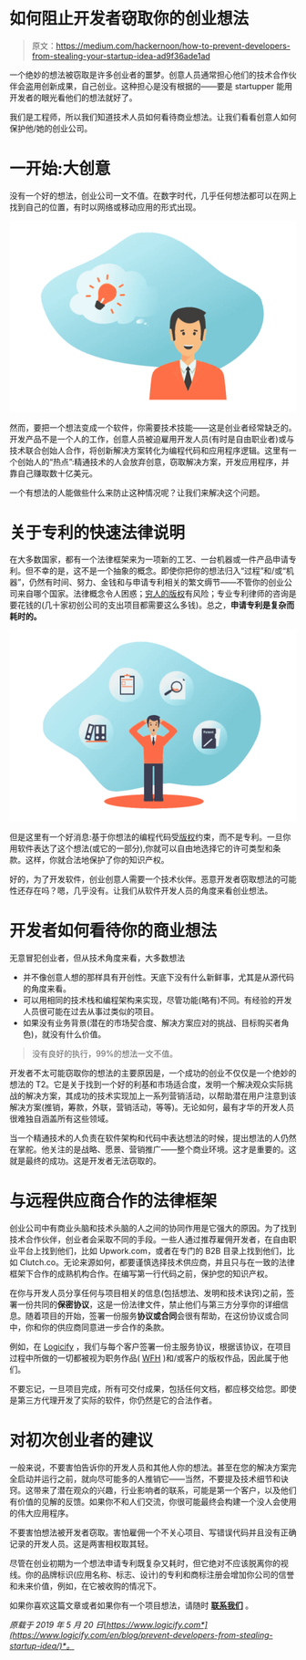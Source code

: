 # 如何阻止开发者窃取你的创业想法

> 原文：<https://medium.com/hackernoon/how-to-prevent-developers-from-stealing-your-startup-idea-ad9f36ade1ad>

一个绝妙的想法被窃取是许多创业者的噩梦。创意人员通常担心他们的技术合作伙伴会盗用创新成果，自己创业。这种担心是没有根据的——要是 startupper 能用开发者的眼光看他们的想法就好了。

我们是工程师，所以我们知道技术人员如何看待商业想法。让我们看看创意人如何保护他/她的创业公司。

# 一开始:大创意

没有一个好的想法，创业公司一文不值。在数字时代，几乎任何想法都可以在网上找到自己的位置，有时以网络或移动应用的形式出现。

![](img/1187cb94dc9f3ea9c6790df3f58e4119.png)

然而，要把一个想法变成一个软件，你需要技术技能——这是创业者经常缺乏的。开发产品不是一个人的工作，创意人员被迫雇用开发人员(有时是自由职业者)或与技术联合创始人合作，将创新解决方案转化为编程代码和应用程序逻辑。这里有一个创始人的“热点”:精通技术的人会放弃创意，窃取解决方案，开发应用程序，并靠自己赚取数十亿美元。

一个有想法的人能做些什么来防止这种情况呢？让我们来解决这个问题。

# 关于专利的快速法律说明

在大多数国家，都有一个法律框架来为一项新的工艺、一台机器或一件产品申请专利。但不幸的是，这不是一个抽象的概念。即使你把你的想法归入“过程”和/或“机器”，仍然有时间、努力、金钱和与申请专利相关的繁文缛节——不管你的创业公司来自哪个国家。法律概念令人困惑；[穷人的版权](https://en.wikipedia.org/wiki/Poor_man%27s_copyright)有风险；专业专利律师的咨询是要花钱的(几十家初创公司的支出项目都需要这么多钱)。总之，**申请专利是复杂而耗时的。**

![](img/92827c2bed56202fa80620a226b85fda.png)

但是这里有一个好消息:基于你想法的编程代码受[版权](https://www.logicify.com/en/blog/software-licenses-overview-and-recommendations-for-use-in-development/#on-ip-and-copyright-law)约束，而不是专利。一旦你用软件表达了这个想法(或它的一部分),你就可以自由地选择它的许可类型和条款。这样，你就合法地保护了你的知识产权。

好的，为了开发软件，创业创意人需要一个技术伙伴。恶意开发者窃取想法的可能性还存在吗？嗯，几乎没有。让我们从软件开发人员的角度来看创业想法。

# 开发者如何看待你的商业想法

无意冒犯创业者，但从技术角度来看，大多数想法

*   并不像创意人想的那样具有开创性。天底下没有什么新鲜事，尤其是从源代码的角度来看。
*   可以用相同的技术栈和编程架构来实现，尽管功能(略有)不同。有经验的开发人员很可能在过去从事过类似的项目。
*   如果没有业务背景(潜在的市场契合度、解决方案应对的挑战、目标购买者角色)，就没有什么价值。

> 没有良好的执行，99%的想法一文不值。

开发者不太可能窃取你的想法的主要原因是，一个成功的创业不仅仅是一个绝妙的想法的 T2。它是关于找到一个好的利基和市场适合度，发明一个解决观众实际挑战的解决方案，其成功的技术实现加上一系列营销活动，以帮助潜在用户注意到该解决方案(推销，筹款，外联，营销活动，等等)。无论如何，最有才华的开发人员很难独自涵盖所有这些领域。

当一个精通技术的人负责在软件架构和代码中表达想法的时候，提出想法的人仍然在掌舵。他关注的是战略、愿景、营销推广——整个商业环境。这才是重要的。这就是最终的成功。这是开发者无法窃取的。

# 与远程供应商合作的法律框架

创业公司中有商业头脑和技术头脑的人之间的协同作用是它强大的原因。为了找到技术合作伙伴，创业者会采取不同的手段。一些人通过推荐雇佣开发者，在自由职业平台上找到他们，比如 Upwork.com，或者在专门的 B2B 目录上找到他们，比如 Clutch.co。无论来源如何，都要谨慎选择技术供应商，并且只与在一致的法律框架下合作的成熟机构合作。在编写第一行代码之前，保护您的知识产权。

在你与开发人员分享任何与项目相关的信息(包括想法、发明和技术诀窍)之前，签署一份共同的**保密协议**，这是一份法律文件，禁止他们与第三方分享你的详细信息。随着项目的开始，签署一份服务**协议或合同**会很有帮助，在这份协议或合同中，你和你的供应商同意进一步合作的条款。

例如，在 [Logicify](http://logicify.com) ，我们与每个客户签署一份主服务协议，根据该协议，在项目过程中所做的一切都被视为职务作品( [WFH](https://en.wikipedia.org/wiki/Work_for_hire) )和/或客户的版权作品，因此属于他们。

不要忘记，一旦项目完成，所有可交付成果，包括任何文档，都应移交给您。即使是第三方代理开发了实际的软件，你仍然是它的合法作者。

# 对初次创业者的建议

一般来说，不要害怕告诉你的开发人员和其他人你的想法。甚至在您的解决方案完全启动并运行之前，就向尽可能多的人推销它——当然，不要提及技术细节和诀窍。这带来了潜在观众的兴趣，行业影响者的联系，可能是第一个客户，以及他们有价值的见解的反馈。如果你不和人们交流，你很可能最终会构建一个没人会使用的伟大应用程序。

不要害怕想法被开发者窃取。害怕雇佣一个不关心项目、写错误代码并且没有正确记录的开发人员。这是两害相权取其轻。

尽管在创业初期为一个想法申请专利既复杂又耗时，但它绝对不应该脱离你的视线。你的品牌标识(应用名称、标志、设计)的专利和商标注册会增加你公司的信誉和未来价值，例如，在它被收购的情况下。

如果你喜欢这篇文章或者如果你有一个项目想法，请随时 [**联系我们**](https://www.logicify.com/en/contact-us/) 。

*原载于 2019 年 5 月 20 日*[*https://www.logicify.com*](https://www.logicify.com/en/blog/prevent-developers-from-stealing-startup-idea/)*。*